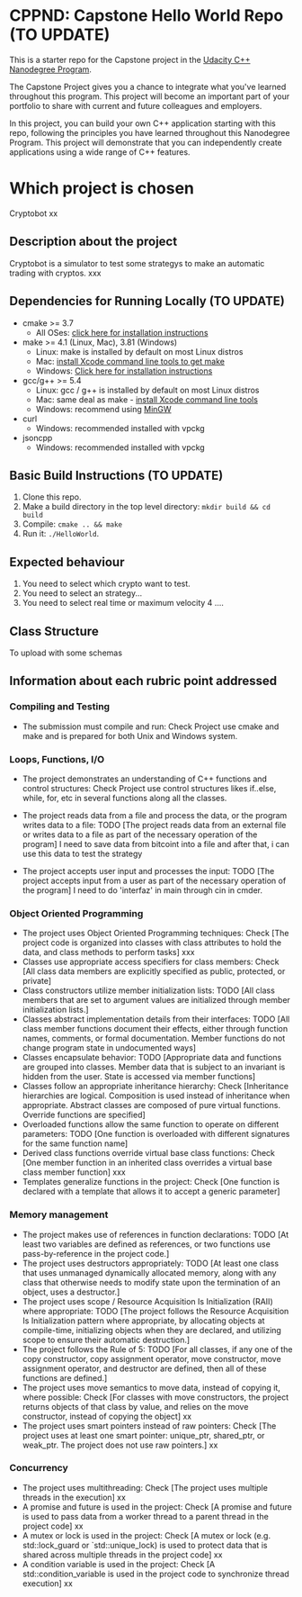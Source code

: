 # CPPND: Capstone Hello World Repo (TO UPDATE)

This is a starter repo for the Capstone project in the [Udacity C++ Nanodegree Program](https://www.udacity.com/course/c-plus-plus-nanodegree--nd213).

The Capstone Project gives you a chance to integrate what you've learned throughout this program. This project will become an important part of your portfolio to share with current and future colleagues and employers.

In this project, you can build your own C++ application starting with this repo, following the principles you have learned throughout this Nanodegree Program. This project will demonstrate that you can independently create applications using a wide range of C++ features.


# Which project is chosen

Cryptobot xx
## Description about the project
Cryptobot is a simulator to test some strategys to make an automatic trading with cryptos.
xxx


## Dependencies for Running Locally (TO UPDATE)
* cmake >= 3.7
  * All OSes: [click here for installation instructions](https://cmake.org/install/)
* make >= 4.1 (Linux, Mac), 3.81 (Windows)
  * Linux: make is installed by default on most Linux distros
  * Mac: [install Xcode command line tools to get make](https://developer.apple.com/xcode/features/)
  * Windows: [Click here for installation instructions](http://gnuwin32.sourceforge.net/packages/make.htm)
* gcc/g++ >= 5.4
  * Linux: gcc / g++ is installed by default on most Linux distros
  * Mac: same deal as make - [install Xcode command line tools](https://developer.apple.com/xcode/features/)
  * Windows: recommend using [MinGW](http://www.mingw.org/)
* curl
  * Windows: recommended installed with vpckg
* jsoncpp
  * Windows: recommended installed with vpckg

## Basic Build Instructions (TO UPDATE)
1. Clone this repo.
2. Make a build directory in the top level directory: `mkdir build && cd build`
3. Compile: `cmake .. && make`
4. Run it: `./HelloWorld`.

## Expected behaviour
1. You need to select which crypto want to test.
2. You need to select an strategy...
3. You need to select real time or maximum velocity
4 ....

## Class Structure
To upload with some schemas


## Information about each rubric point addressed

### Compiling and Testing
- The submission must compile and run: Check
Project use cmake and make and is prepared for both Unix and Windows system.

### Loops, Functions, I/O
- The project demonstrates an understanding of C++ functions and control structures: Check
Project use control structures likes if..else, while, for, etc in several functions along all the classes.

- The project reads data from a file and process the data, or the program writes data to a file: TODO 
[The project reads data from an external file or writes data to a file as part of the necessary operation of the program]
I need to save data from bitcoint into a file and after that, i can use this data to test the strategy

- The project accepts user input and processes the input: TODO
[The project accepts input from a user as part of the necessary operation of the program]
I need to do 'interfaz' in main through cin in cmder.

### Object Oriented Programming
- The project uses Object Oriented Programming techniques: Check
[The project code is organized into classes with class attributes to hold the data, and class methods to perform tasks]
xxx
- Classes use appropriate access specifiers for class members: Check
[All class data members are explicitly specified as public, protected, or private]
- Class constructors utilize member initialization lists: TODO
[All class members that are set to argument values are initialized through member initialization lists.]
- Classes abstract implementation details from their interfaces: TODO
[All class member functions document their effects, either through function names, comments, or formal documentation. Member functions do not change program state in undocumented ways]
- Classes encapsulate behavior: TODO
[Appropriate data and functions are grouped into classes. Member data that is subject to an invariant is hidden from the user. State is accessed via member functions]
- Classes follow an appropriate inheritance hierarchy: Check
[Inheritance hierarchies are logical. Composition is used instead of inheritance when appropriate. Abstract classes are composed of pure virtual functions. Override functions are specified]
- Overloaded functions allow the same function to operate on different parameters: TODO
[One function is overloaded with different signatures for the same function name]
- Derived class functions override virtual base class functions: Check
[One member function in an inherited class overrides a virtual base class member function]
xxx
- Templates generalize functions in the project: Check
[One function is declared with a template that allows it to accept a generic parameter]

### Memory management
- The project makes use of references in function declarations: TODO
[At least two variables are defined as references, or two functions use pass-by-reference in the project code.]
- The project uses destructors appropriately: TODO
[At least one class that uses unmanaged dynamically allocated memory, along with any class that otherwise needs to modify state upon the termination of an object, uses a destructor.]
- The project uses scope / Resource Acquisition Is Initialization (RAII) where appropriate: TODO
[The project follows the Resource Acquisition Is Initialization pattern where appropriate, by allocating objects at compile-time, initializing objects when they are declared, and utilizing scope to ensure their automatic destruction.]
- The project follows the Rule of 5: TODO
[For all classes, if any one of the copy constructor, copy assignment operator, move constructor, move assignment operator, and destructor are defined, then all of these functions are defined.]
- The project uses move semantics to move data, instead of copying it, where possible: Check
[For classes with move constructors, the project returns objects of that class by value, and relies on the move constructor, instead of copying the object]
xx
- The project uses smart pointers instead of raw pointers: Check
[The project uses at least one smart pointer: unique_ptr, shared_ptr, or weak_ptr. The project does not use raw pointers.]
xx

### Concurrency
- The project uses multithreading: Check
[The project uses multiple threads in the execution]
xx
- A promise and future is used in the project: Check
[A promise and future is used to pass data from a worker thread to a parent thread in the project code]
xx
- A mutex or lock is used in the project: Check
[A mutex or lock (e.g. std::lock_guard or `std::unique_lock) is used to protect data that is shared across multiple threads in the project code]
xx
- A condition variable is used in the project: Check
[A std::condition_variable is used in the project code to synchronize thread execution]
xx
